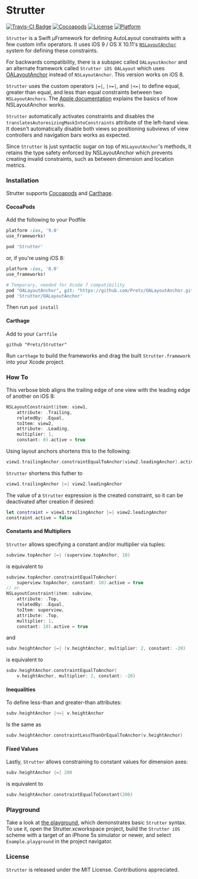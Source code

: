 # Strutter
[![Travis-CI Badge](https://travis-ci.org/Pretz/Strutter.svg?branch=master)](https://travis-ci.org/Pretz/Strutter)
[![Cocoapods](https://img.shields.io/cocoapods/v/Strutter.svg?style=flat)](http://cocoapods.org/pods/Strutter)
[![License](https://img.shields.io/cocoapods/l/Strutter.svg?style=flat)](https://github.com/Pretz/Strutter/blob/master/LICENSE)
[![Platform](https://img.shields.io/cocoapods/p/Strutter.svg?style=flat)](http://cocoapods.org/pods/Strutter)

`Strutter` is a Swift µFramework for defining AutoLayout constraints with a few custom infix operators. It uses iOS 9 / OS X 10.11's [`NSLayoutAnchor`][anchor] system for defining these constraints. 

For backwards compatibility, there is a subspec called `OALayoutAnchor` and an alternate framework called `Strutter iOS OALayout` which uses [OALayoutAnchor](https://github.com/oarrabi/OALayoutAnchor) instead of `NSLayoutAnchor`. This version works on iOS 8.

`Strutter` uses the custom operators `|=|`,  `|>=|`, and `|<=|` to define equal, greater than equal, and less than equal constraints between two `NSLayoutAnchors`. The [Apple documentation][anchor] explains the basics of how NSLayoutAnchor works.

`Strutter` automatically activates constraints and disables the `translatesAutoresizingMaskIntoConstraints` attribute of the left-hand view. It doesn't automatically disable both views so positioning subviews of view controllers and navigation bars works as expected.

Since `Strutter` is just syntactic sugar on top of `NSLayoutAnchor`'s methods, it retains the type safety enforced by NSLayoutAnchor which prevents creating invalid constraints, such as between dimension and location metrics.

### Installation

Strutter supports [Cocoapods](https://cocoapods.org) and [Carthage](https://github.com/Carthage/Carthage).

#### CocoaPods

Add the following to your Podfile
```ruby
platform :ios, '9.0'
use_frameworks!

pod 'Strutter'
```
or, if you're using iOS 8:
```ruby
platform :ios, '8.0'
use_frameworks!

# Temporary, needed for Xcode 7 compatibility
pod "OALayoutAnchor", git: "https://github.com/Pretz/OALayoutAnchor.git"
pod 'Strutter/OALayoutAnchor'
```

Then run `pod install`

#### Carthage

Add to your `Cartfile`
```
github "Pretz/Strutter"
```

Run `carthage` to build the frameworks and drag the built `Strutter.framework` into your Xcode project.

### How To

This verbose blob aligns the trailing edge of one view with the leading edge of another on iOS 8:

```swift
NSLayoutConstraint(item: view1,
    attribute: .Trailing,
    relatedBy: .Equal,
    toItem: view2,
    attribute: .Leading,
    multiplier: 1,
    constant: 0).active = true
```

Using layout anchors shortens this to the following:

```swift
view1.trailingAnchor.constraintEqualToAnchor(view2.leadingAnchor).active = true
```

`Strutter` shortens this futher to
```swift
view1.trailingAnchor |=| view2.leadingAnchor
```

The value of a `Strutter` expression is the created constraint, so it can be deactivated after creation if desired:
```swift
let constraint = view1.trailingAnchor |=| view2.leadingAnchor
constraint.active = false
```

#### Constants and Multipliers

`Strutter` allows specifying a constant and/or multiplier via tuples:
```swift
subview.topAnchor |=| (superview.topAnchor, 10)
```
is equivalent to
```swift
subview.topAnchor.constraintEqualToAnchor(
    superview.topAnchor, constant: 10).active = true
// or
NSLayoutConstraint(item: subview, 
    attribute: .Top, 
    relatedBy: .Equal, 
    toItem: superview, 
    attribute: .Top, 
    multiplier: 1, 
    constant: 10).active = true
```

and

```swift
subv.heightAnchor |=| (v.heightAnchor, multiplier: 2, constant: -20)
```
is equivalent to
```swift
subv.heightAnchor.constraintEqualToAnchor(
    v.heightAnchor, multiplier: 2, constant: -20)
```

#### Inequalities

To define less-than and greater-than attributes:
```swift
subv.heightAnchor |<=| v.heightAnchor
```
Is the same as
```swift
subv.heightAnchor.constraintLessThanOrEqualToAnchor(v.heightAnchor)
```

#### Fixed Values

Lastly, `Strutter` allows constraining to constant values for dimension axes:
```swift
subv.heightAnchor |=| 200
```
is equivalent to
```swift
subv.heightAnchor.constraintEqualToConstant(200)
```

[anchor]: https://developer.apple.com/library/prerelease/mac/documentation/AppKit/Reference/NSLayoutAnchor_ClassReference/index.html
[oalayoutanchor]: https://github.com/oarrabi/OALayoutAnchor

### Playground

Take a look at [the playground](https://github.com/Pretz/Strutter/blob/master/Example.playground/Contents.swift), which demonstrates basic `Strutter` syntax. To use it, open the Strutter.xcworkspace project, build the `Strutter iOS` scheme with a target of an iPhone 5s simulator or newer, and select `Example.playground` in the project navigator.

### License

`Strutter` is released under the MIT License. Contributions appreciated.